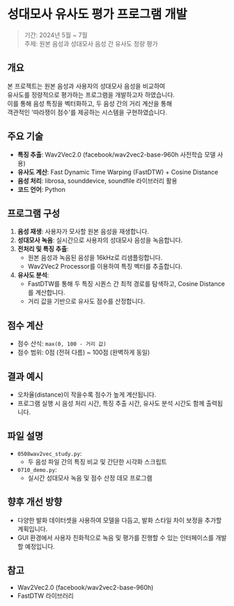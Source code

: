 # 성대모사 유사도 평가 프로그램 개발

> 기간: 2024년 5월 ~ 7월  
> 주제: 원본 음성과 성대모사 음성 간 유사도 정량 평가

## 개요

본 프로젝트는 원본 음성과 사용자의 성대모사 음성을 비교하여  
유사도를 정량적으로 평가하는 프로그램을 개발하고자 하였습니다.  
이를 통해 음성 특징을 벡터화하고, 두 음성 간의 거리 계산을 통해  
객관적인 '따라쟁이 점수'를 제공하는 시스템을 구현하였습니다.

## 주요 기술

- **특징 추출**: Wav2Vec2.0 (facebook/wav2vec2-base-960h 사전학습 모델 사용)
- **유사도 계산**: Fast Dynamic Time Warping (FastDTW) + Cosine Distance
- **음성 처리**: librosa, sounddevice, soundfile 라이브러리 활용
- **코드 언어**: Python

## 프로그램 구성

1. **음성 재생**: 사용자가 모사할 원본 음성을 재생합니다.
2. **성대모사 녹음**: 실시간으로 사용자의 성대모사 음성을 녹음합니다.
3. **전처리 및 특징 추출**:
   - 원본 음성과 녹음된 음성을 16kHz로 리샘플링합니다.
   - Wav2Vec2 Processor를 이용하여 특징 벡터를 추출합니다.
4. **유사도 분석**:
   - FastDTW를 통해 두 특징 시퀀스 간 최적 경로를 탐색하고, Cosine Distance를 계산합니다.
   - 거리 값을 기반으로 유사도 점수를 산정합니다.

## 점수 계산

- 점수 산식: `max(0, 100 - 거리 값)`
- 점수 범위: 0점 (전혀 다름) ~ 100점 (완벽하게 동일)

## 결과 예시

- 오차율(distance)이 작을수록 점수가 높게 계산됩니다.
- 프로그램 실행 시 음성 처리 시간, 특징 추출 시간, 유사도 분석 시간도 함께 출력됩니다.

## 파일 설명

- `0508wav2vec_study.py`:
  - 두 음성 파일 간의 특징 비교 및 간단한 시각화 스크립트
- `0710_demo.py`:
  - 실시간 성대모사 녹음 및 점수 산정 데모 프로그램

## 향후 개선 방향

- 다양한 발화 데이터셋을 사용하여 모델을 다듬고, 발화 스타일 차이 보정을 추가할 계획입니다.
- GUI 환경에서 사용자 친화적으로 녹음 및 평가를 진행할 수 있는 인터페이스를 개발할 예정입니다.

## 참고

- Wav2Vec2.0 (facebook/wav2vec2-base-960h)
- FastDTW 라이브러리
